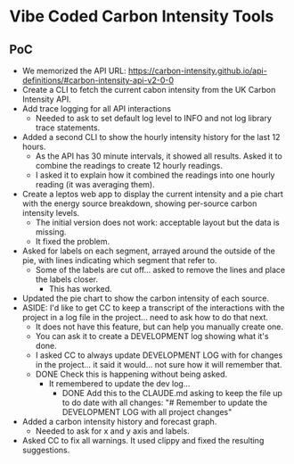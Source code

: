 # Vibe Coded Carbon Intensity Tools

## PoC

- We memorized the API URL:
https://carbon-intensity.github.io/api-definitions/#carbon-intensity-api-v2-0-0
- Create a CLI to fetch the current cabon intensity from the UK Carbon
Intensity API.
- Add trace logging for all API interactions
  - Needed to ask to set default log level to INFO and not log library trace
  statements.
- Added a second CLI to show the hourly intensity history for the last 12
hours.
  - As the API has 30 minute intervals, it showed all results. Asked it to
  combine the readings to create 12 hourly readings.
  - I asked it to explain how it combined the readings into one hourly reading
  (it was averaging them).
- Create a leptos web app to display the current intensity and a pie chart with
the energy source breakdown, showing per-source carbon intensity levels.
  - The initial version does not work: acceptable layout but the data is
  missing.
  - It fixed the problem.
- Asked for labels on each segment, arrayed around the outside of the pie, with
lines indicating which segment that refer to.
  - Some of the labels are cut off... asked to remove the lines and place the
  labels closer.
    - This has worked.
- Updated the pie chart to show the carbon intensity of each source.
- ASIDE: I'd like to get CC to keep a transcript of the interactions with the
project in a log file in the project... need to ask how to do that next.
  - It does not have this feature, but can help you manually create one.
  - You can ask it to create a DEVELOPMENT log showing what it's done.
  - I asked CC to always update DEVELOPMENT LOG with for changes in the
  project... it said it would... not sure how it will remember that.
  - DONE Check this is happening without being asked.
    - It remembered to update the dev log...
      - DONE Add this to the CLAUDE.md asking to keep the file up to do date
      with all changes: "# Remember to update the DEVELOPMENT LOG with all
      project changes"
- Added a carbon intensity history and forecast graph.
  - Needed to ask for x and y axis and labels.
- Asked CC to fix all warnings. It used clippy and fixed the resulting
suggestions.
